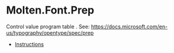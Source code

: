 ﻿  
# Molten.Font.Prep
Control value program table .<para />
            See: https://docs.microsoft.com/en-us/typography/opentype/spec/prep 
  
*  [Instructions](docs/Molten.Font/Molten/Font/Prep/Instructions.md)